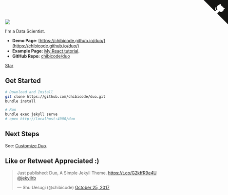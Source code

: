 ![](https://chibicode.github.io/duo/static/images/og.jpg)

I'm a Data Scientist.

- **Demo Page**: [https://chibicode.github.io/duo/](https://chibicode.github.io/duo/)
- **Example Page:** [My React tutorial](https://chibicode.com/react-js-introduction-for-people-who-know-just-enough-jquery-to-get-by/).
- **GitHub Repo:** [chibicode/duo](https://github.com/chibicode/duo)

<a class="github-button" href="https://github.com/chibicode/duo" data-icon="octicon-star" data-size="large" data-show-count="true" aria-label="Star chibicode/duo on GitHub">Star</a>

## Get Started

```bash
# Download and Install
git clone https://github.com/chibicode/duo.git
bundle install

# Run
bundle exec jekyll serve
# open http://localhost:4000/duo
```

## Next Steps

See: [Customize Duo](https://chibicode.github.io/duo/posts/customize).

## Like or Retweet Appreciated :)

<blockquote class="twitter-tweet" data-cards="hidden" data-lang="en"><p lang="en" dir="ltr">Just published: Duo, A Simple Jekyll Theme.  <a href="https://t.co/G2kffR9e4U">https://t.co/G2kffR9e4U</a> <a href="https://twitter.com/jekyllrb?ref_src=twsrc%5Etfw">@jekyllrb</a></p>&mdash; Shu Uesugi (@chibicode) <a href="https://twitter.com/chibicode/status/923156795824128000?ref_src=twsrc%5Etfw">October 25, 2017</a></blockquote>

<a href="https://github.com/chibicode/duo" class="github-corner"><svg width="80" height="80" viewBox="0 0 250 250" style="fill:#151513; color:#fff; position: absolute; top: 0; border: 0; right: 0;"><path d="M0,0 L115,115 L130,115 L142,142 L250,250 L250,0 Z"></path><path d="M128.3,109.0 C113.8,99.7 119.0,89.6 119.0,89.6 C122.0,82.7 120.5,78.6 120.5,78.6 C119.2,72.0 123.4,76.3 123.4,76.3 C127.3,80.9 125.5,87.3 125.5,87.3 C122.9,97.6 130.6,101.9 134.4,103.2" fill="currentColor" style="transform-origin: 130px 106px;" class="octo-arm"></path><path d="M115.0,115.0 C114.9,115.1 118.7,116.5 119.8,115.4 L133.7,101.6 C136.9,99.2 139.9,98.4 142.2,98.6 C133.8,88.0 127.5,74.4 143.8,58.0 C148.5,53.4 154.0,51.2 159.7,51.0 C160.3,49.4 163.2,43.6 171.4,40.1 C171.4,40.1 176.1,42.5 178.8,56.2 C183.1,58.6 187.2,61.8 190.9,65.4 C194.5,69.0 197.7,73.2 200.1,77.6 C213.8,80.2 216.3,84.9 216.3,84.9 C212.7,93.1 206.9,96.0 205.4,96.6 C205.1,102.4 203.0,107.8 198.3,112.5 C181.9,128.9 168.3,122.5 157.7,114.1 C157.9,116.9 156.7,120.9 152.7,124.9 L141.0,136.5 C139.8,137.7 141.6,141.9 141.8,141.8 Z" fill="currentColor" class="octo-body"></path></svg></a><style>.github-corner:hover .octo-arm{animation:octocat-wave 560ms ease-in-out}@keyframes octocat-wave{0%,100%{transform:rotate(0)}20%,60%{transform:rotate(-25deg)}40%,80%{transform:rotate(10deg)}}@media (max-width:500px){.github-corner:hover .octo-arm{animation:none}.github-corner .octo-arm{animation:octocat-wave 560ms ease-in-out}}</style><script async defer src="https://buttons.github.io/buttons.js"></script>
